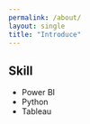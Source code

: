 ```yaml
---
permalink: /about/
layout: single
title: "Introduce"
---
```


## Skill

* Power BI
* Python
* Tableau